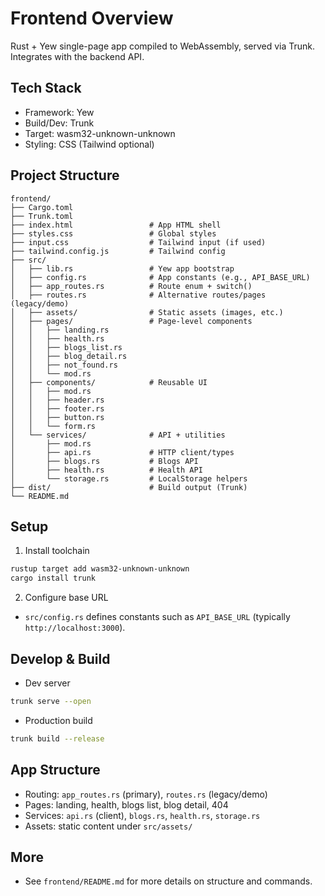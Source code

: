 # Frontend Overview

Rust + Yew single-page app compiled to WebAssembly, served via Trunk. Integrates with the backend API.

## Tech Stack
- Framework: Yew
- Build/Dev: Trunk
- Target: wasm32-unknown-unknown
- Styling: CSS (Tailwind optional)

## Project Structure
```
frontend/
├── Cargo.toml
├── Trunk.toml
├── index.html                 # App HTML shell
├── styles.css                 # Global styles
├── input.css                  # Tailwind input (if used)
├── tailwind.config.js         # Tailwind config
├── src/
│   ├── lib.rs                 # Yew app bootstrap
│   ├── config.rs              # App constants (e.g., API_BASE_URL)
│   ├── app_routes.rs          # Route enum + switch()
│   ├── routes.rs              # Alternative routes/pages (legacy/demo)
│   ├── assets/                # Static assets (images, etc.)
│   ├── pages/                 # Page-level components
│   │   ├── landing.rs
│   │   ├── health.rs
│   │   ├── blogs_list.rs
│   │   ├── blog_detail.rs
│   │   ├── not_found.rs
│   │   └── mod.rs
│   ├── components/            # Reusable UI
│   │   ├── mod.rs
│   │   ├── header.rs
│   │   ├── footer.rs
│   │   ├── button.rs
│   │   └── form.rs
│   └── services/              # API + utilities
│       ├── mod.rs
│       ├── api.rs             # HTTP client/types
│       ├── blogs.rs           # Blogs API
│       ├── health.rs          # Health API
│       └── storage.rs         # LocalStorage helpers
├── dist/                      # Build output (Trunk)
└── README.md
```

## Setup
1) Install toolchain
```bash
rustup target add wasm32-unknown-unknown
cargo install trunk
```

2) Configure base URL
- `src/config.rs` defines constants such as `API_BASE_URL` (typically `http://localhost:3000`).

## Develop & Build
- Dev server
```bash
trunk serve --open
```
- Production build
```bash
trunk build --release
```

## App Structure
- Routing: `app_routes.rs` (primary), `routes.rs` (legacy/demo)
- Pages: landing, health, blogs list, blog detail, 404
- Services: `api.rs` (client), `blogs.rs`, `health.rs`, `storage.rs`
- Assets: static content under `src/assets/`

## More
- See `frontend/README.md` for more details on structure and commands.

